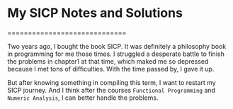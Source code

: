 # My SICP Notes and Solutions
=============================

Two years ago, I bought the book SICP. It was definitely a philosophy book in programming for me those times. I struggled a desperate battle to finish the problems in chapter1 at that time, which maked me so depressed because I met tons of difficulties. With the time passed by, I gave it up.

But after knowing something in compiling this term, I want to restart my SICP journey. And I think after the courses `Functional Programming` and `Numeric Analysis`, I can better handle the problems.
